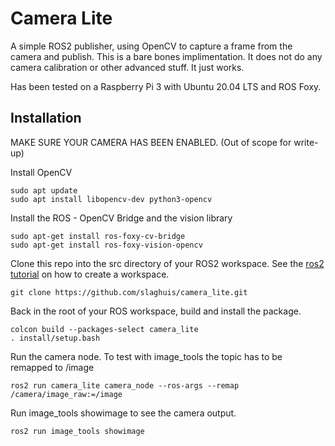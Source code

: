 # Camera Lite
A simple ROS2 publisher, using OpenCV to capture a frame from the camera and publish.  This is a bare bones implimentation.  It does not do any camera calibration or other advanced stuff.  It just works.

Has been tested on a Raspberry Pi 3 with Ubuntu 20.04 LTS and ROS Foxy.

## Installation
MAKE SURE YOUR CAMERA HAS BEEN ENABLED.  (Out of scope for write-up)

Install OpenCV
```
sudo apt update
sudo apt install libopencv-dev python3-opencv
```
Install the ROS - OpenCV Bridge and the vision library
```
sudo apt-get install ros-foxy-cv-bridge
sudo apt-get install ros-foxy-vision-opencv
```
Clone this repo into the src directory of your ROS2 workspace. See the [ros2 tutorial](https://docs.ros.org/en/foxy/Tutorials/Workspace/Creating-A-Workspace.html) on how to create a workspace.
```
git clone https://github.com/slaghuis/camera_lite.git
```
Back in the root of your ROS workspace, build and install the package.  
```
colcon build --packages-select camera_lite
. install/setup.bash
```
Run the camera node.  To test with image_tools the topic has to be remapped to /image
```
ros2 run camera_lite camera_node --ros-args --remap /camera/image_raw:=/image
```
Run image_tools showimage to see the camera output.
```
ros2 run image_tools showimage
```

